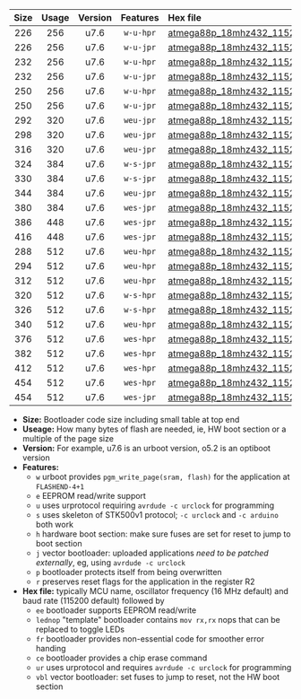 |Size|Usage|Version|Features|Hex file|
|:-:|:-:|:-:|:-:|:--|
|226|256|u7.6|`w-u-hpr`|[atmega88p_18mhz432_115200bps_ur.hex](https://raw.githubusercontent.com/stefanrueger/urboot/main/atmega88p_18mhz432_115200bps_ur.hex)|
|226|256|u7.6|`w-u-jpr`|[atmega88p_18mhz432_115200bps_ur_vbl.hex](https://raw.githubusercontent.com/stefanrueger/urboot/main/atmega88p_18mhz432_115200bps_ur_vbl.hex)|
|232|256|u7.6|`w-u-hpr`|[atmega88p_18mhz432_115200bps_lednop_ur.hex](https://raw.githubusercontent.com/stefanrueger/urboot/main/atmega88p_18mhz432_115200bps_lednop_ur.hex)|
|232|256|u7.6|`w-u-jpr`|[atmega88p_18mhz432_115200bps_lednop_ur_vbl.hex](https://raw.githubusercontent.com/stefanrueger/urboot/main/atmega88p_18mhz432_115200bps_lednop_ur_vbl.hex)|
|250|256|u7.6|`w-u-hpr`|[atmega88p_18mhz432_115200bps_lednop_fr_ur.hex](https://raw.githubusercontent.com/stefanrueger/urboot/main/atmega88p_18mhz432_115200bps_lednop_fr_ur.hex)|
|250|256|u7.6|`w-u-jpr`|[atmega88p_18mhz432_115200bps_lednop_fr_ur_vbl.hex](https://raw.githubusercontent.com/stefanrueger/urboot/main/atmega88p_18mhz432_115200bps_lednop_fr_ur_vbl.hex)|
|292|320|u7.6|`weu-jpr`|[atmega88p_18mhz432_115200bps_ee_ur_vbl.hex](https://raw.githubusercontent.com/stefanrueger/urboot/main/atmega88p_18mhz432_115200bps_ee_ur_vbl.hex)|
|298|320|u7.6|`weu-jpr`|[atmega88p_18mhz432_115200bps_ee_lednop_ur_vbl.hex](https://raw.githubusercontent.com/stefanrueger/urboot/main/atmega88p_18mhz432_115200bps_ee_lednop_ur_vbl.hex)|
|316|320|u7.6|`weu-jpr`|[atmega88p_18mhz432_115200bps_ee_lednop_fr_ur_vbl.hex](https://raw.githubusercontent.com/stefanrueger/urboot/main/atmega88p_18mhz432_115200bps_ee_lednop_fr_ur_vbl.hex)|
|324|384|u7.6|`w-s-jpr`|[atmega88p_18mhz432_115200bps_vbl.hex](https://raw.githubusercontent.com/stefanrueger/urboot/main/atmega88p_18mhz432_115200bps_vbl.hex)|
|330|384|u7.6|`w-s-jpr`|[atmega88p_18mhz432_115200bps_lednop_vbl.hex](https://raw.githubusercontent.com/stefanrueger/urboot/main/atmega88p_18mhz432_115200bps_lednop_vbl.hex)|
|344|384|u7.6|`weu-jpr`|[atmega88p_18mhz432_115200bps_ee_lednop_fr_ce_ur_vbl.hex](https://raw.githubusercontent.com/stefanrueger/urboot/main/atmega88p_18mhz432_115200bps_ee_lednop_fr_ce_ur_vbl.hex)|
|380|384|u7.6|`wes-jpr`|[atmega88p_18mhz432_115200bps_ee_vbl.hex](https://raw.githubusercontent.com/stefanrueger/urboot/main/atmega88p_18mhz432_115200bps_ee_vbl.hex)|
|386|448|u7.6|`wes-jpr`|[atmega88p_18mhz432_115200bps_ee_lednop_vbl.hex](https://raw.githubusercontent.com/stefanrueger/urboot/main/atmega88p_18mhz432_115200bps_ee_lednop_vbl.hex)|
|416|448|u7.6|`wes-jpr`|[atmega88p_18mhz432_115200bps_ee_lednop_fr_vbl.hex](https://raw.githubusercontent.com/stefanrueger/urboot/main/atmega88p_18mhz432_115200bps_ee_lednop_fr_vbl.hex)|
|288|512|u7.6|`weu-hpr`|[atmega88p_18mhz432_115200bps_ee_ur.hex](https://raw.githubusercontent.com/stefanrueger/urboot/main/atmega88p_18mhz432_115200bps_ee_ur.hex)|
|294|512|u7.6|`weu-hpr`|[atmega88p_18mhz432_115200bps_ee_lednop_ur.hex](https://raw.githubusercontent.com/stefanrueger/urboot/main/atmega88p_18mhz432_115200bps_ee_lednop_ur.hex)|
|312|512|u7.6|`weu-hpr`|[atmega88p_18mhz432_115200bps_ee_lednop_fr_ur.hex](https://raw.githubusercontent.com/stefanrueger/urboot/main/atmega88p_18mhz432_115200bps_ee_lednop_fr_ur.hex)|
|320|512|u7.6|`w-s-hpr`|[atmega88p_18mhz432_115200bps.hex](https://raw.githubusercontent.com/stefanrueger/urboot/main/atmega88p_18mhz432_115200bps.hex)|
|326|512|u7.6|`w-s-hpr`|[atmega88p_18mhz432_115200bps_lednop.hex](https://raw.githubusercontent.com/stefanrueger/urboot/main/atmega88p_18mhz432_115200bps_lednop.hex)|
|340|512|u7.6|`weu-hpr`|[atmega88p_18mhz432_115200bps_ee_lednop_fr_ce_ur.hex](https://raw.githubusercontent.com/stefanrueger/urboot/main/atmega88p_18mhz432_115200bps_ee_lednop_fr_ce_ur.hex)|
|376|512|u7.6|`wes-hpr`|[atmega88p_18mhz432_115200bps_ee.hex](https://raw.githubusercontent.com/stefanrueger/urboot/main/atmega88p_18mhz432_115200bps_ee.hex)|
|382|512|u7.6|`wes-hpr`|[atmega88p_18mhz432_115200bps_ee_lednop.hex](https://raw.githubusercontent.com/stefanrueger/urboot/main/atmega88p_18mhz432_115200bps_ee_lednop.hex)|
|412|512|u7.6|`wes-hpr`|[atmega88p_18mhz432_115200bps_ee_lednop_fr.hex](https://raw.githubusercontent.com/stefanrueger/urboot/main/atmega88p_18mhz432_115200bps_ee_lednop_fr.hex)|
|454|512|u7.6|`wes-hpr`|[atmega88p_18mhz432_115200bps_ee_lednop_fr_ce.hex](https://raw.githubusercontent.com/stefanrueger/urboot/main/atmega88p_18mhz432_115200bps_ee_lednop_fr_ce.hex)|
|454|512|u7.6|`wes-jpr`|[atmega88p_18mhz432_115200bps_ee_lednop_fr_ce_vbl.hex](https://raw.githubusercontent.com/stefanrueger/urboot/main/atmega88p_18mhz432_115200bps_ee_lednop_fr_ce_vbl.hex)|

- **Size:** Bootloader code size including small table at top end
- **Useage:** How many bytes of flash are needed, ie, HW boot section or a multiple of the page size
- **Version:** For example, u7.6 is an urboot version, o5.2 is an optiboot version
- **Features:**
  + `w` urboot provides `pgm_write_page(sram, flash)` for the application at `FLASHEND-4+1`
  + `e` EEPROM read/write support
  + `u` uses urprotocol requiring `avrdude -c urclock` for programming
  + `s` uses skeleton of STK500v1 protocol; `-c urclock` and `-c arduino` both work
  + `h` hardware boot section: make sure fuses are set for reset to jump to boot section
  + `j` vector bootloader: uploaded applications *need to be patched externally*, eg, using `avrdude -c urclock`
  + `p` bootloader protects itself from being overwritten
  + `r` preserves reset flags for the application in the register R2
- **Hex file:** typically MCU name, oscillator frequency (16 MHz default) and baud rate (115200 default) followed by
  + `ee` bootloader supports EEPROM read/write
  + `lednop` "template" bootloader contains `mov rx,rx` nops that can be replaced to toggle LEDs
  + `fr` bootloader provides non-essential code for smoother error handing
  + `ce` bootloader provides a chip erase command
  + `ur` uses urprotocol and requires `avrdude -c urclock` for programming
  + `vbl` vector bootloader: set fuses to jump to reset, not the HW boot section

